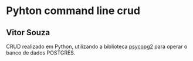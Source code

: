 # Pyhton command line crud

## Vitor Souza

CRUD realizado em Python, utilizando a biblioteca [psycopg2](https://pypi.org/project/psycopg2/) para operar o banco de dados POSTGRES.
